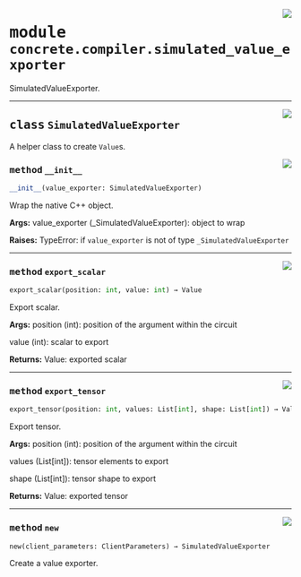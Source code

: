 <!-- markdownlint-disable -->

<a href="../../../../concrete-ml/.venv/lib/python3.9/site-packages/concrete/compiler/simulated_value_exporter.py#L0"><img align="right" style="float:right;" src="https://img.shields.io/badge/-source-cccccc?style=flat-square"></a>

# <kbd>module</kbd> `concrete.compiler.simulated_value_exporter`
SimulatedValueExporter. 



---

<a href="../../../../concrete-ml/.venv/lib/python3.9/site-packages/concrete/compiler/simulated_value_exporter.py#L18"><img align="right" style="float:right;" src="https://img.shields.io/badge/-source-cccccc?style=flat-square"></a>

## <kbd>class</kbd> `SimulatedValueExporter`
A helper class to create `Value`s. 

<a href="../../../../concrete-ml/.venv/lib/python3.9/site-packages/concrete/compiler/simulated_value_exporter.py#L21"><img align="right" style="float:right;" src="https://img.shields.io/badge/-source-cccccc?style=flat-square"></a>

### <kbd>method</kbd> `__init__`

```python
__init__(value_exporter: SimulatedValueExporter)
```

Wrap the native C++ object. 



**Args:**
  value_exporter (_SimulatedValueExporter):  object to wrap 



**Raises:**
  TypeError:  if `value_exporter` is not of type `_SimulatedValueExporter` 




---

<a href="../../../../concrete-ml/.venv/lib/python3.9/site-packages/concrete/compiler/simulated_value_exporter.py#L51"><img align="right" style="float:right;" src="https://img.shields.io/badge/-source-cccccc?style=flat-square"></a>

### <kbd>method</kbd> `export_scalar`

```python
export_scalar(position: int, value: int) → Value
```

Export scalar. 



**Args:**
  position (int):  position of the argument within the circuit 

 value (int):  scalar to export 



**Returns:**
  Value:  exported scalar 

---

<a href="../../../../concrete-ml/.venv/lib/python3.9/site-packages/concrete/compiler/simulated_value_exporter.py#L69"><img align="right" style="float:right;" src="https://img.shields.io/badge/-source-cccccc?style=flat-square"></a>

### <kbd>method</kbd> `export_tensor`

```python
export_tensor(position: int, values: List[int], shape: List[int]) → Value
```

Export tensor. 



**Args:**
  position (int):  position of the argument within the circuit 

 values (List[int]):  tensor elements to export 

 shape (List[int]):  tensor shape to export 



**Returns:**
  Value:  exported tensor 

---

<a href="../../../../concrete-ml/.venv/lib/python3.9/site-packages/concrete/compiler/simulated_value_exporter.py#L41"><img align="right" style="float:right;" src="https://img.shields.io/badge/-source-cccccc?style=flat-square"></a>

### <kbd>method</kbd> `new`

```python
new(client_parameters: ClientParameters) → SimulatedValueExporter
```

Create a value exporter. 


